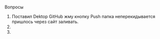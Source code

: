 Вопросы
1) Поставил Dektop GitHub жму кнопку Push папка неперекидывается пришлось через сайт заливать.
1)
2)

